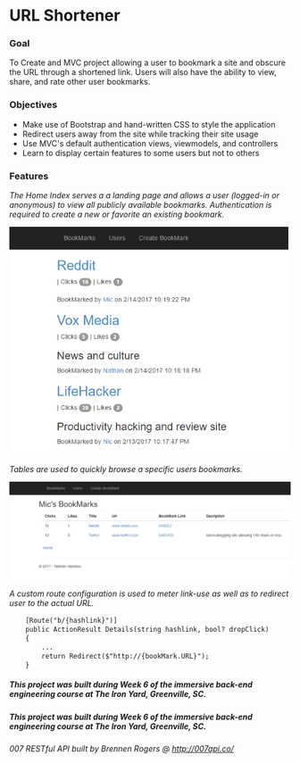 # URL Shortener

### Goal

To Create and MVC project allowing a user to bookmark a site and obscure the URL through a shortened link. Users will also have the ability to view, share, and rate other user bookmarks.

### Objectives

* Make use of Bootstrap and hand-written CSS to style the application
* Redirect users away from the site while tracking their site usage
* Use MVC's default authentication views, viewmodels, and controllers
* Learn to display certain features to some users but not to others


### Features
*The Home Index serves a a landing page and allows a user (logged-in or anonymous) to view all publicly available bookmarks. Authentication is required to create a new or favorite an existing bookmark.*

![](https://github.com/NLHawkins/ShopList/blob/master/ShopList/Uploads/URLPort1.png)

*Tables are used to quickly browse a specific users bookmarks.*

![](https://github.com/NLHawkins/ShopList/blob/master/ShopList/Uploads/URLPort2.png)

*A custom route configuration is used to meter link-use as well as to redirect user to the actual URL.* 

        [Route("b/{hashlink}")]
        public ActionResult Details(string hashlink, bool? dropClick)
        {
            ...
            return Redirect($"http://{bookMark.URL}");
        }




##### This project was built during Week 6 of the immersive back-end engineering course at The Iron Yard, Greenville, SC.







##### This project was built during Week 6 of the immersive back-end engineering course at The Iron Yard, Greenville, SC.

*007 RESTful API built by Brennen Rogers @ http://007api.co/*
